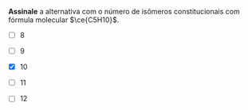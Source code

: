 **Assinale** a alternativa com o número de isômeros constitucionais com fórmula molecular $\ce{C5H10}$.

- [ ] 8
- [ ] 9
- [x] 10
- [ ] 11
- [ ] 12

